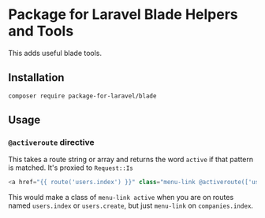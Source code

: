 # Package for Laravel Blade Helpers and Tools

This adds useful blade tools.

## Installation

`composer require package-for-laravel/blade`

## Usage

### `@activeroute` directive

This takes a route string or array and returns the word `active` if that pattern is matched. It's proxied to `Request::Is`

```php
<a href="{{ route('users.index') }}" class="menu-link @activeroute(['users.*'])">Users</a>
```

This would make a class of `menu-link active` when you are on routes named `users.index` or `users.create`, but just `menu-link` on `companies.index`.
